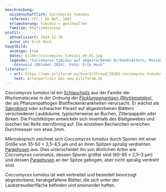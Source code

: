 ```yaml
---
beschreibung:
  wissenschaftlich: Coccomyces tumidus
  referenz: (Fr.) De Not. 1847
  erlaeuterung: tumidus = geschwollen
  familie: Rhytismataceae
profil:
  aktualisiert: 2024-12-30
  autor_in: Erik Hock
hauptbild:
  anzeige: true
  datei: bilder/coccomyces_tumidus_eh_01.jpg
  legende: "Coccomyces tumidus auf abgestorbenen Birkenblättern, Mossautal,
    Odenwald (Oktober 2024). Foto: Erik Hock"
literatur:
  - url: https://www.pilzforum.eu/board/thread/26302-coccomyces-tumidus-und-coronatus/
    text: Artenportrait bei www.pilzforum.de
---
```

*Coccomyces tumidus* ist ein [Schlauchpilz](Ascomyzeten "Glossar") aus der Familie der *Rhytismataceae in der Ordnung der [Flicklumpenartigen (Rhytismatales)](/verwandt/flicklumpenartige-rhytismatales)*, der als Pflanzenpathogen Blattfleckenkrankheiten verursacht. Er wächst als [Saprobiont](saprobiontisch "Glossar") oder schwacher Parasit auf abgestorbenen Blättern verschiedener Laubbäume, typischerweise an Buchen, Zitterpappeln oder Birken. Die Fruchtkörper entwickeln sich innerhalb des Blattgewebes und brechen bei Reife sternförmig auf. Die einzelnen Becherchen erreichen Durchmesser von etwa 2mm.


Mikroskopisch zeichnet sich *Coccomyces tumidus* durch Sporen mit einer Größe von 35–50 × 3,5–4,5 µm und an ihren Spitzen spiralig verdrehten [Paraphysen](Paraphyse "Glossar") aus. Dies unterscheidet ihn von ähnlichen Arten wie *Coccomyces coronatus*, dessen Sporen größer sind (60–95 × 2,5–3 µm) und dessen [Paraphysen](Paraphyse "Glossar") an der Spitze gebogen, aber nicht spiralig verdreht sind.


*Coccomyces tumidus* ist weit verbreitet und besiedelt bevorzugt abgestorbene, herabgefallene Blätter, die sich unter der Laubstreuoberfläche befinden und aneinander haften.